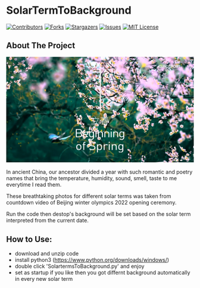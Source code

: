 # SolarTermToBackground


[![Contributors][contributors-shield]][contributors-url]
[![Forks][forks-shield]][forks-url]
[![Stargazers][stars-shield]][stars-url]
[![Issues][issues-shield]][issues-url]
[![MIT License][license-shield]][license-url]



<!-- ABOUT THE PROJECT -->
## About The Project

![Product Name Screen Shot][product-screenshot]

In ancient China, our ancestor divided a year with such romantic and poetry names that bring the temperature, humidity, sound, smell, taste to me everytime I read them.

These breathtaking photos for different solar terms was taken from countdown video of Beijing winter olympics 2022 opening ceremony.

Run the code then destop's background will be set based on the solar term interpreted from the current date. 



## How to Use:
* download and unzip code
* install python3 (https://www.python.org/downloads/windows/)
* double click 'SolartermsToBackground.py' and enjoy
* set as startup if you like then you got differnt background automatically in every new solar term


<!-- MARKDOWN LINKS & IMAGES -->
<!-- https://www.markdownguide.org/basic-syntax/#reference-style-links -->
[contributors-shield]: https://img.shields.io/github/contributors/JackJiang1989/SolarTermToBackground.svg?style=for-the-badge
[contributors-url]: https://github.com/JackJiang1989/SolarTermToBackground/graphs/contributors
[forks-shield]: https://img.shields.io/github/forks/JackJiang1989/SolarTermToBackground.svg?style=for-the-badge
[forks-url]: https://github.com/JackJiang1989/SolarTermToBackground/network/members
[stars-shield]: https://img.shields.io/github/stars/JackJiang1989/SolarTermToBackground.svg?style=for-the-badge
[stars-url]: https://github.com/JackJiang1989/SolarTermToBackground/stargazers
[issues-shield]: https://img.shields.io/github/issues/JackJiang1989/SolarTermToBackground.svg?style=for-the-badge
[issues-url]: https://github.com/JackJiang1989/SolarTermToBackground/issues
[license-shield]: https://img.shields.io/github/license/JackJiang1989/SolarTermToBackground.svg?style=for-the-badge
[license-url]: https://github.com/JackJiang1989/SolarTermToBackground/blob/master/LICENSE.txt

[product-screenshot]: backgrounds/0.jpg
